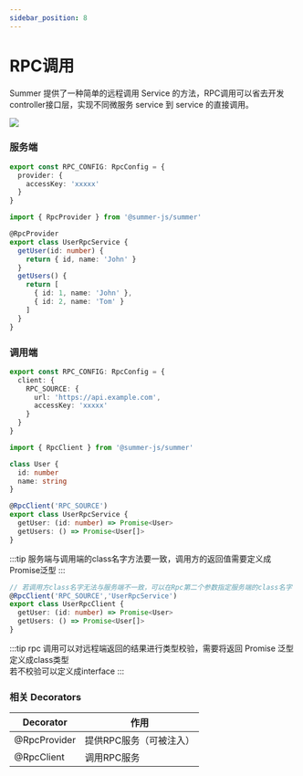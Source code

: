 ```yaml
---
sidebar_position: 8
---
```


# RPC调用

Summer 提供了一种简单的远程调用 Service 的方法，RPC调用可以省去开发controller接口层，实现不同微服务 service 到 service 的直接调用。

![](/img/rpc.svg)

### 服务端

```ts title="src/default.config.ts"
export const RPC_CONFIG: RpcConfig = {
  provider: {
    accessKey: 'xxxxx'
  }
}
```

```ts  
import { RpcProvider } from '@summer-js/summer'

@RpcProvider
export class UserRpcService {
  getUser(id: number) {
    return { id, name: 'John' }
  }
  getUsers() {
    return [
      { id: 1, name: 'John' },
      { id: 2, name: 'Tom' }
    ]
  }
}
```


### 调用端

```ts title="src/default.config.ts"
export const RPC_CONFIG: RpcConfig = {
  client: {
    RPC_SOURCE: {
      url: 'https://api.example.com',
      accessKey: 'xxxxx'
    }
  }
}
```

```ts
import { RpcClient } from '@summer-js/summer'

class User {
  id: number
  name: string
}

@RpcClient('RPC_SOURCE')
export class UserRpcService {
  getUser: (id: number) => Promise<User>
  getUsers: () => Promise<User[]>
}
```

:::tip
服务端与调用端的class名字方法要一致，调用方的返回值需要定义成Promise泛型
:::

```ts
// 若调用方class名字无法与服务端不一致，可以在Rpc第二个参数指定服务端的class名字
@RpcClient('RPC_SOURCE','UserRpcService')
export class UserRpcClient {
  getUser: (id: number) => Promise<User>
  getUsers: () => Promise<User[]>
}

```

:::tip
rpc 调用可以对远程端返回的结果进行类型校验，需要将返回 Promise 泛型定义成class类型<br/>
若不校验可以定义成interface
:::


### 相关 Decorators

|  Decorator   | 作用  |
|  ----  | ----  |
| @RpcProvider | 提供RPC服务（可被注入） |
| @RpcClient | 调用RPC服务 | 
